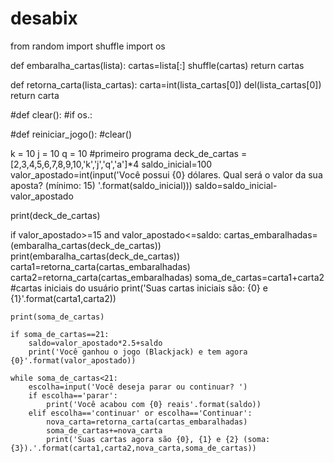 # desabix
from random import shuffle
import os

def embaralha_cartas(lista):
    cartas=lista[:]
    shuffle(cartas)
    return cartas

def retorna_carta(lista_cartas):
    carta=int(lista_cartas[0])
    del(lista_cartas[0])
    return carta

#def clear():
    #if os.:
        

#def reiniciar_jogo():
    #clear()
    
    

k = 10
j = 10
q = 10
#primeiro programa 
deck_de_cartas = [2,3,4,5,6,7,8,9,10,'k','j','q','a']*4
saldo_inicial=100
valor_apostado=int(input('Você possui {0} dólares. Qual será o valor da sua aposta? (mínimo: 15) '.format(saldo_inicial)))
saldo=saldo_inicial-valor_apostado

print(deck_de_cartas)

if valor_apostado>=15 and valor_apostado<=saldo:
    cartas_embaralhadas=(embaralha_cartas(deck_de_cartas))
    print(embaralha_cartas(deck_de_cartas))
    carta1=retorna_carta(cartas_embaralhadas)
    carta2=retorna_carta(cartas_embaralhadas)
    soma_de_cartas=carta1+carta2
#cartas iniciais do usuário
    print('Suas cartas iniciais são: {0} e {1}'.format(carta1,carta2))

    print(soma_de_cartas)

    if soma_de_cartas==21:
        saldo=valor_apostado*2.5+saldo
        print('Você ganhou o jogo (Blackjack) e tem agora {0}'.format(valor_apostado))
        
    while soma_de_cartas<21:
        escolha=input('Você deseja parar ou continuar? ')
        if escolha=='parar':
            print('Você acabou com {0} reais'.format(saldo))
        elif escolha=='continuar' or escolha=='Continuar':
            nova_carta=retorna_carta(cartas_embaralhadas)
            soma_de_cartas+=nova_carta
            print('Suas cartas agora são {0}, {1} e {2} (soma: {3}).'.format(carta1,carta2,nova_carta,soma_de_cartas))

